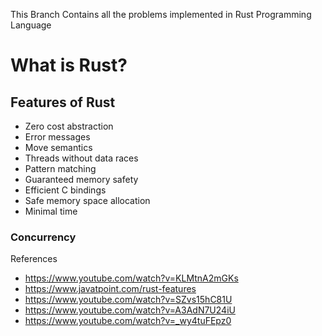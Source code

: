 This Branch Contains all the problems implemented in Rust Programming Language

# What is Rust?

## Features of Rust
- Zero cost abstraction
- Error messages
- Move semantics
- Threads without data races
- Pattern matching
- Guaranteed memory safety
- Efficient C bindings
- Safe memory space allocation
- Minimal time


### Concurrency


References
- https://www.youtube.com/watch?v=KLMtnA2mGKs
- https://www.javatpoint.com/rust-features
- https://www.youtube.com/watch?v=SZvs15hC81U
- https://www.youtube.com/watch?v=A3AdN7U24iU
- https://www.youtube.com/watch?v=_wy4tuFEpz0
